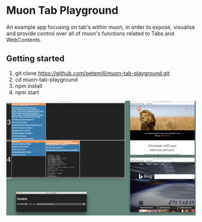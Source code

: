 # Muon Tab Playground

An example app focusing on tab's within muon, in order to expose, visualise and provide control over all of muon's functions related to Tabs and WebContents.

## Getting started

1. git clone https://github.com/petemill/muon-tab-playground.git
2. cd muon-tab-playground
3. npm install
4. npm start

![Screenshot](muon-tab-playground-1.png?raw=true)